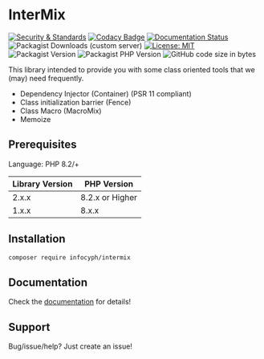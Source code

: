 # InterMix

[![Security & Standards](https://github.com/infocyph/InterMix/actions/workflows/build.yml/badge.svg)](https://github.com/infocyph/InterMix/actions/workflows/build.yml)
[![Codacy Badge](https://app.codacy.com/project/badge/Grade/357a4bc6311c4dc892b67b89970fb096)](https://app.codacy.com/gh/infocyph/InterMix/dashboard?utm_source=gh&utm_medium=referral&utm_content=&utm_campaign=Badge_grade)
[![Documentation Status](https://readthedocs.org/projects/intermix/badge/?version=latest)](https://intermix.readthedocs.io)
![Packagist Downloads (custom server)](https://img.shields.io/packagist/dt/infocyph/intermix?color=green&link=https%3A%2F%2Fpackagist.org%2Fpackages%2Finfocyph%2Fintermix)
[![License: MIT](https://img.shields.io/badge/License-MIT-green.svg)](https://opensource.org/licenses/MIT)
![Packagist Version](https://img.shields.io/packagist/v/infocyph/intermix)
![Packagist PHP Version](https://img.shields.io/packagist/dependency-v/infocyph/intermix/php)
![GitHub code size in bytes](https://img.shields.io/github/languages/code-size/infocyph/intermix)

This library intended to provide you with some class oriented tools that we (may) need frequently.

* Dependency Injector (Container) (PSR 11 compliant)
* Class initialization barrier (Fence)
* Class Macro (MacroMix)
* Memoize

## Prerequisites

Language: PHP 8.2/+

| Library Version | PHP Version     |
|-----------------|-----------------|
| 2.x.x           | 8.2.x or Higher |
| 1.x.x           | 8.x.x           |

## Installation

```bash
composer require infocyph/intermix
```

## Documentation

Check the [documentation](https://intermix.readthedocs.io) for details! 

## Support

Bug/issue/help? Just create an issue!
